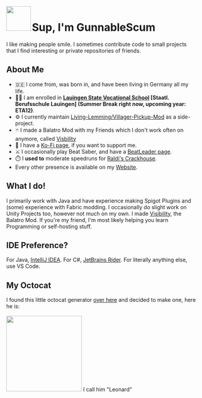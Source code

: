 <img align="left" width=65 height=65 src="https://github.com/user-attachments/assets/da43c616-a129-4772-98fa-c1d6fd900255">

# Sup, I'm GunnableScum
I like making people smile. I sometimes contribute code to small projects that I find interesting or private repositories of friends.

## About Me
- 🇩🇪 I come from, was born in, and have been living in Germany all my life.
- 👨‍🎓 I am enrolled in **[Lauingen State Vocational School](https://bs-lauingen.de/) [Staatl. Berufsschule Lauingen] (Summer Break right now, upcoming year: ETA12)**.
- ⚙️ I currently maintain [Living-Lemming/Villager-Pickup-Mod](https://github.com/Living-Lemming/Villager-Pickup-Mod) as a side-project.
- 🃏 I made a Balatro Mod with my Friends which I don't work often on anymore, called [Visbility](https://github.com/GunnableScum/Visibility)
- 💸 I have a [Ko-Fi page](https://ko-fi.com/gunnablescum), if you want to support me.
- ⚔️ I occasionally play Beat Saber, and have a [BeatLeader page](https://beatleader.com/u/gunnablescum).
- ⏱️ I **used to** moderate speedruns for [Raldi's Crackhouse](https://www.speedrun.com/raldis_crackhouse).
- Every other presence is available on my [Website](https://gunnablescum.live).

## What I do!

I primarily work with Java and have experience making Spigot Plugins and (some) experience with Fabric modding.
I occasionally do slight work on Unity Projects too, however not much on my own.
I made [Visibility](https://github.com/GunnableScum/Visibility), the Balatro Mod.
If you're my friend, I'm most likely helping you learn Programming or self-hosting stuff.

## IDE Preference?
For Java, [IntelliJ IDEA](https://www.jetbrains.com/idea/).
For C#, [JetBrains Rider](https://www.jetbrains.com/rider/).
For literally anything else, use VS Code.

## My Octocat

I found this little octocat generator [over here](https://myoctocat.com/build-your-octocat/) and decided to make one, here he is:
<br>
<br>
<img height=200 src="https://github.com/user-attachments/assets/7df47caa-658a-4304-aefb-8652ce8eec28">
I call him "Leonard"
